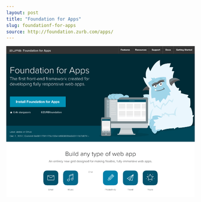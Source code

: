 ```yaml
---
layout: post
title: "Foundation for Apps"
slug: foundationf-for-apps
source: http://foundation.zurb.com/apps/
---
```


<img src="/screenshots/foundation-for-apps.png">
